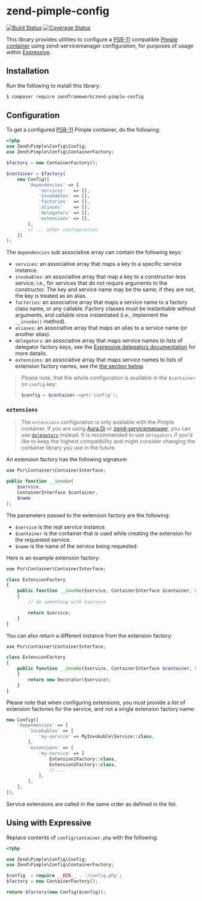 # zend-pimple-config

[![Build Status](https://secure.travis-ci.org/zendframework/zend-pimple-config.svg?branch=master)](https://secure.travis-ci.org/zendframework/zend-pimple-config)
[![Coverage Status](https://coveralls.io/repos/github/zendframework/zend-pimple-config/badge.svg?branch=master)](https://coveralls.io/github/zendframework/zend-pimple-config?branch=master)

This library provides utilities to configure
a [PSR-11](http://www.php-fig.org/psr/psr-11/) compatible
[Pimple container](https://github.com/silexphp/Pimple)
using zend-servicemanager configuration, for purposes of usage within
[Expressive](https://docs.zendframework.com/zend-expressive).

## Installation

Run the following to install this library:

```bash
$ composer require zendframework/zend-pimple-config
```

## Configuration

To get a configured [PSR-11](http://www.php-fig.org/psr/psr-11/)
Pimple container, do the following:

```php
<?php
use Zend\Pimple\Config\Config;
use Zend\Pimple\Config\ContainerFactory;

$factory = new ContainerFactory();

$container = $factory(
    new Config([
        'dependencies' => [
            'services'   => [],
            'invokables' => [],
            'factories'  => [],
            'aliases'    => [],
            'delegators' => [],
            'extensions' => [],
        ],
        // ... other configuration
    ])
);
```

The `dependencies` sub associative array can contain the following keys:

- `services`: an associative array that maps a key to a specific service instance.
- `invokables`: an associative array that map a key to a constructor-less
  service; i.e., for services that do not require arguments to the constructor.
  The key and service name may be the same; if they are not, the key is treated
  as an alias.
- `factories`: an associative array that maps a service name to a factory class
  name, or any callable. Factory classes must be instantiable without arguments,
  and callable once instantiated (i.e., implement the `__invoke()` method).
- `aliases`: an associative array that maps an alias to a service name (or
  another alias).
- `delegators`: an associative array that maps service names to lists of
  delegator factory keys, see the
  [Expressive delegators documentation](https://docs.zendframework.com/zend-servicemanager/delegators/)
  for more details.
- `extensions`: an associative array that maps service names to lists of
  extension factory names, see the [the section below](#extensions).

> Please note, that the whole configuration is available in the `$container`
> on `config` key:
>
> ```php
> $config = $container->get('config');
> ```

### `extensions`

> The `extensions` configuration is only available with the Pimple container.
> If you are using [Aura.Di](https://github.com/zendframework/zend-auradi-config)
> or [zend-servicemanager](https://docs.zendframework.com/zend-servicemanager/),
> you can use [`delegators`](https://docs.zendframework.com/zend-servicemanager/delegators/)
> instead. It is recommended to use `delegators` if you'd like to keep the 
> highest compatibility and might consider changing the container library you
> use in the future.

An extension factory has the following signature:

```php
use Psr\Container\ContainerInterface;

public function __invoke(
    $service,
    ContainerInterface $container,
    $name
);
```

The parameters passed to the extension factory are the following:

- `$service` is the real service instance.
- `$container` is the container that is used while creating the extension for
  the requested service.
- `$name` is the name of the service being requested.

Here is an example extension factory:

```php
use Psr\Container\ContainerInterface;

class ExtensionFactory
{
    public function __invoke($service, ContainerInterface $container, $name)
    {
        // do something with $service

        return $service;
    }
}
```

You can also return a different instance from the extension factory:

```php
use Psr\Container\ContainerInterface;

class ExtensionFactory
{
    public function __invoke($service, ContainerInterface $container, $name)
    {
        return new Decorator($service);
    }
}
```

Please note that when configuring extensions, you must provide a _list_ of
extension factories for the service, and not a single extension factory name:

```php
new Config([
    'dependencies' => [
        'invokables' => [
            'my-service' => MyInvokable\Service::class,
        ],
        'extensions' => [
            'my-service' => [
                Extension1Factory::class,
                Extension2Factory::class,
                // ...
            ],
        ],
    ],
]);
```

Service extensions are called in the same order as defined in the list.

## Using with Expressive

Replace contents of `config/container.php` with the following:

```php
<?php

use Zend\Pimple\Config\Config;
use Zend\Pimple\Config\ContainerFactory;

$config  = require __DIR__ . '/config.php';
$factory = new ContainerFactory();

return $factory(new Config($config));
```

